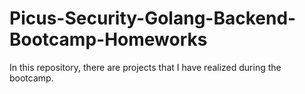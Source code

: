 # Picus-Security-Golang-Backend-Bootcamp-Homeworks
In this repository, there are projects that I have realized during the bootcamp.
